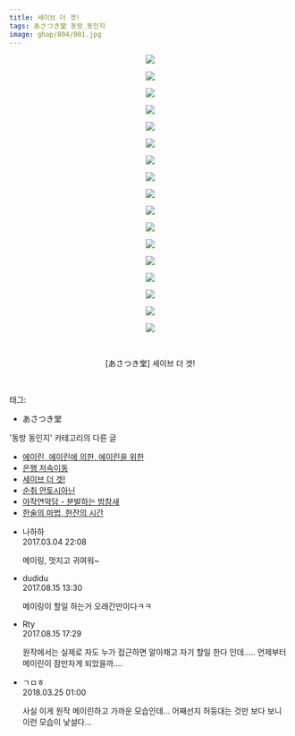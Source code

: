 ```yaml
---
title: 세이브 더 겟!
tags: あさつき堂 동방_동인지
image: ghap/804/001.jpg
---
```

<div class="article">
<p style="text-align: center; clear: none; float: none;"><img src="{{ site.nasurl }}/ghap/804/001.jpg"/></p>
<p style="text-align: center; clear: none; float: none;"><img src="{{ site.nasurl }}/ghap/804/002.jpg"/></p>
<p style="text-align: center; clear: none; float: none;"><img src="{{ site.nasurl }}/ghap/804/003.jpg"/></p>
<p style="text-align: center; clear: none; float: none;"><img src="{{ site.nasurl }}/ghap/804/004.jpg"/></p>
<p style="text-align: center; clear: none; float: none;"><img src="{{ site.nasurl }}/ghap/804/005.jpg"/></p>
<p style="text-align: center; clear: none; float: none;"><img src="{{ site.nasurl }}/ghap/804/006.jpg"/></p>
<p style="text-align: center; clear: none; float: none;"><img src="{{ site.nasurl }}/ghap/804/007.jpg"/></p>
<p style="text-align: center; clear: none; float: none;"><img src="{{ site.nasurl }}/ghap/804/008.jpg"/></p>
<p style="text-align: center; clear: none; float: none;"><img src="{{ site.nasurl }}/ghap/804/009.jpg"/></p>
<p style="text-align: center; clear: none; float: none;"><img src="{{ site.nasurl }}/ghap/804/010.jpg"/></p>
<p style="text-align: center; clear: none; float: none;"><img src="{{ site.nasurl }}/ghap/804/011.jpg"/></p>
<p style="text-align: center; clear: none; float: none;"><img src="{{ site.nasurl }}/ghap/804/012.jpg"/></p>
<p style="text-align: center; clear: none; float: none;"><img src="{{ site.nasurl }}/ghap/804/013.jpg"/></p>
<p style="text-align: center; clear: none; float: none;"><img src="{{ site.nasurl }}/ghap/804/014.jpg"/></p>
<p style="text-align: center; clear: none; float: none;"><img src="{{ site.nasurl }}/ghap/804/015.jpg"/></p>
<p style="text-align: center; clear: none; float: none;"><img src="{{ site.nasurl }}/ghap/804/016.jpg"/></p>
<p style="text-align: center; clear: none; float: none;"><img src="{{ site.nasurl }}/ghap/804/017.jpg"/></p>
<p style="text-align: center; clear: none; float: none;"><br/></p>
<p style="text-align: center; clear: none; float: none;">[あさつき堂] 세이브 더 겟!</p>
<p><br/></p>
</div><div class="tagTrail">
<p>태그: </p>
<ul>
<li>あさつき堂</li>
</ul>
</div><div class="another">
<p>'동방 동인지' 카테고리의 다른 글</p>
<ul>
<li><a href="/2016-07-10-ghap_806">에이린, 에이린에 의한, 에이린을 위한</a></li>
<li><a href="/2016-07-10-ghap_805">은행 저속이동</a></li>
<li><a href="/2016-07-10-ghap_804">세이브 더 겟!</a></li>
<li><a href="/2016-07-10-ghap_801">순취 안토시아닌</a></li>
<li><a href="/2016-07-10-ghap_800">야작연악담 - 분발하는 밤참새</a></li>
<li><a href="/2016-07-10-ghap_799">한술의 마법, 한잔의 시간</a></li>
</ul>
</div><div class="cb_module cb_fluid">
<div class="cb_wrt cb_profile">
<div class="comment">
<ul>
<li class="cb_thumb_off" id="comment14931408">
<div class="cb_comment_area">
<div class="cb_info_area">
<div class="cb_section">
<span class="cb_nick_name">나하하</span>
</div>
<div class="cb_section">
<span class="cb_date">2017.03.04 22:08 </span>
</div>
</div>
<div class="cb_dsc_comment">
<p class="cb_dsc">
											메이링, 멋지고 귀여워~
										</p>
</div>
</div></li>
<li class="cb_thumb_off" id="comment15060080">
<div class="cb_comment_area">
<div class="cb_info_area">
<div class="cb_section">
<span class="cb_nick_name">dudidu</span>
</div>
<div class="cb_section">
<span class="cb_date">2017.08.15 13:30 </span>
</div>
</div>
<div class="cb_dsc_comment">
<p class="cb_dsc">
											메이링이 할일 하는거 오래간만이다ㅋㅋ
										</p>
</div>
</div></li>
<li class="cb_thumb_off" id="comment15060213">
<div class="cb_comment_area">
<div class="cb_info_area">
<div class="cb_section">
<span class="cb_nick_name">Rty</span>
</div>
<div class="cb_section">
<span class="cb_date">2017.08.15 17:29 </span>
</div>
</div>
<div class="cb_dsc_comment">
<p class="cb_dsc">
											원작에서는 실제로 자도 누가 접근하면 알아채고 자기 할일 한다 인데..... 언제부터 메이린이 잠만자게 되었을까....
										</p>
</div>
</div></li>
<li class="cb_thumb_off" id="comment15226429">
<div class="cb_comment_area">
<div class="cb_info_area">
<div class="cb_section">
<span class="cb_nick_name">ㄱㅁㅎ</span>
</div>
<div class="cb_section">
<span class="cb_date">2018.03.25 01:00 </span>
</div>
</div>
<div class="cb_dsc_comment">
<p class="cb_dsc">
											사실 이게 원작 메이린하고 가까운 모습인데... 어째선지 허둥대는 것만 보다 보니 이런 모습이 낯설다...
										</p>
</div>
</div></li>
</ul>
</div>
</div><!-- commentList close -->
</div>